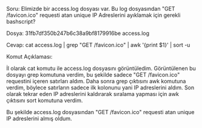 Soru: Elimizde bir access.log dosyası var. Bu log dosyasından "GET /favicon.ico" requesti atan unique IP Adreslerini ayıklamak için gerekli bashscript?

Dosya: 31fb7df350b247b6c38a9bf8179916be  access.log

Cevap: cat access.log | grep "GET /favicon.ico" | awk '{print $1}' | sort -u

Komut Açıklaması:

İl olarak cat komutu ile access.log dosyasını görüntüledim. Görüntülenen bu dosyayı grep komutuna verdim, bu şekilde sadece "GET /favicon.ico" requestini içeren satırları aldım. Daha sonra grep çıktısını awk komutuna verdim, böylece satırların sadece ilk kolonunu yani IP adreslerini aldım. Son olarak tekrar eden IP adreslerini kaldırarak sıralama yapması için awk çıktısını sort komutuna verdim.

Bu şekilde access.log dosyasından "GET /favicon.ico" requesti atan unique IP adreslerini almış oldum.
